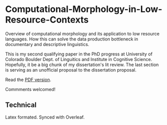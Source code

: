 # Computational-Morphology-in-Low-Resource-Contexts
Overview of computational morphology and its application to low resource languages. How this can solve the data production bottleneck in documentary and descriptive linguistics.

This is my second qualifying paper in the PhD progress at University of Colorado Boulder Dept. of Linguitics and Institute in Cognitive Science. Hopefully, it be a big chunk of my dissertation's lit review. The last section is serving as an unofficial proposal to the dissertation proposal.

Read the <a href="https://github.com/theSarahRu/Computational-Morphology-in-Low-Resource-Contexts/blob/master/Computational_Morphology_in_Low_Resource_Contexts.pdf">PDF version</a>. 

Commments welcomed! 

## Technical
Latex formated. Synced with Overleaf. 
